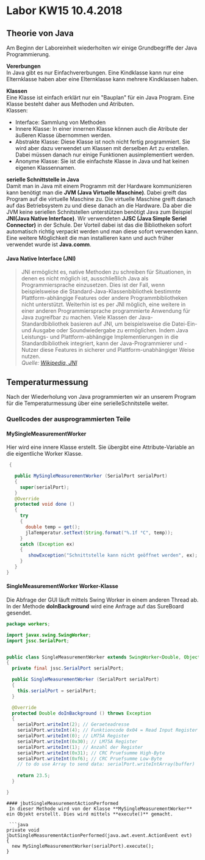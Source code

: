 # Labor KW15 10.4.2018  

## Theorie von Java  
Am Beginn der Laboreinheit wiederholten wir einige Grundbegriffe der Java Programmierung.  

**Vererbungen**  
In Java gibt es nur Einfachvererbungen. Eine Kindklasse kann nur eine Elternklasse haben aber eine Elternklasse kann mehrere Kindklassen haben.  

**Klassen**  
Eine Klasse ist einfach erklärt nur ein "Bauplan" für ein Java Program. Eine Klasse besteht daher aus Methoden und Atributen.  
Klassen:  
* Interface: Sammlung von Methoden  
* Innere Klasse: In einer innernen Klasse können auch die Atribute der äußeren Klasse übernommen werden.  
* Abstrakte Klasse: Diese Klasse ist noch nicht fertig programmiert. Sie wird aber dazu verwendet um Klassen mit derselben Art zu erstellen. Dabei müssen danach nur einige Funktionen ausimplementiert werden.  
* Anonyme Klasse: Sie ist die einfachste Klasse in Java und hat keinen eigenen Klassennamen.  
 
 **serielle Schnittstelle in Java**  
Damit man in Java mit einem Programm mit der Hardware kommunizieren kann benötigt man die **JVM (Java Virtuelle Maschine)**. Dabei greift das Program auf die virtuelle Maschine zu. Die virtuelle Maschine greift danach auf das Betriebsystem zu und diese danach an die Hardware. Da aber die JVM keine seriellen Schnitstellen unterstützen benötigt Java  zum Beispiel **JNI(Java Native Interface)**.  Wir verwendeten **JJSC (Java Simple Seriel Connector)** in der Schule. Der Vorteil dabei ist das die Bibliotheken sofort automatisch richtig verpackt werden und man diese sofort verwenden kann. Eine weitere Möglichkeit die man installieren kann und auch früher verwendet wurde ist **Java.comm**.    
#### Java Native Interface (JNI)
> JNI ermöglicht es, native Methoden zu schreiben für Situationen, in denen es nicht möglich ist, ausschließlich Java als Programmiersprache einzusetzen. Dies ist der Fall, wenn beispielsweise die Standard-Java-Klassenbibliothek bestimmte Plattform-abhängige Features oder andere Programmbibliotheken nicht unterstützt. Weiterhin ist es per JNI möglich, eine weitere in einer anderen Programmiersprache programmierte Anwendung für Java zugreifbar zu machen. Viele Klassen der Java-Standardbibliothek basieren auf JNI, um beispielsweise die Datei-Ein- und Ausgabe oder Soundwiedergabe zu ermöglichen. Indem Java Leistungs- und Plattform-abhängige Implementierungen in die Standardbibliothek integriert, kann der Java-Programmierer und -Nutzer diese Features in sicherer und Plattform-unabhängiger Weise nutzen.  
  *Quelle: [Wikipedia, JNI](https://de.wikipedia.org/wiki/Java_Native_Interface)*  
 
 
 ## Temperaturmessung  
 
 Nach der  Wiederholung von Java programmierten wir an unserem Program für die Temperaturmessung über eine serielleSchnitstelle weiter.  
 ### Quellcodes der ausprogrammierten Teile  
 #### MySingleMeasurementWorker  
 Hier wird eine innere Klasse erstellt. Sie übergibt eine Attribute-Variable an die eigentliche Worker Klasse.  
 ```java
  {

    public MySingleMeasurementWorker (SerialPort serialPort)
    {
      super(serialPort);
    }
    @Override
    protected void done ()
    {
      try
      {
        double temp = get();
        jlaTemperatur.setText(String.format("%.1f °C", temp));
      }
      catch (Exception ex)
      {
         showException("Schnittstelle kann nicht geöffnet werden", ex);
      }
    }
 }  
 
```
 
 #### SingleMeasurementWorker Worker-Klasse  
Die Abfrage der GUI läuft mittels Swing Worker in einem anderen Thread  ab. In der Methode **doInBackground** wird eine Anfrage auf das SureBoard gesendet. 
  
```java
package workers;

import javax.swing.SwingWorker;
import jssc.SerialPort;


public class SingleMeasurementWorker extends SwingWorker<Double, Object>
{
  private final jssc.SerialPort serialPort;

  public SingleMeasurementWorker (SerialPort serialPort)
  {
    this.serialPort = serialPort;
  }

  @Override
  protected Double doInBackground () throws Exception
  {
    serialPort.writeInt(2); // Geraeteadresse
    serialPort.writeInt(4); // Funktioncode 0x04 = Read Input Register
    serialPort.writeInt(0); // LM75A Register
    serialPort.writeInt(0x30); // LM75A Register
    serialPort.writeInt(1); // Anzahl der Register
    serialPort.writeInt(0x31); // CRC Pruefsumme High-Byte
    serialPort.writeInt(0xf6); // CRC Pruefsumme Low-Byte
    // to do use Array to send data: serialPort.writeIntArray(buffer)
    
    return 23.5;
  }

}
```

  
  ```  
  #### jbutSingleMeasurementActionPerformed  
   In dieser Methode wird von der Klasse **MySingleMeasurementWorker**  ein Objekt erstellt. Dies wird mittels **execute()** gemacht.  
   
   ```java
  private void jbutSingleMeasurementActionPerformed(java.awt.event.ActionEvent evt)                       
  {                                                          
    new MySingleMeasurementWorker(serialPort).execute();
  }                                                     
```  


